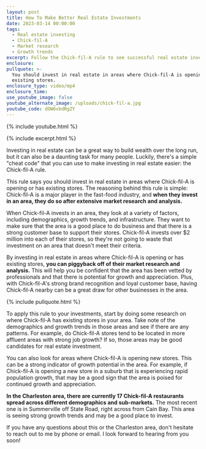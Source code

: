 ```yaml
---
layout: post
title: How To Make Better Real Estate Investments
date: 2023-03-14 00:00:00
tags:
  - Real estate investing
  - Chick-fil-A
  - Market research
  - Growth trends
excerpt: Follow the Chick-fil-A rule to see successful real estate investments.
enclosure:
pullquote: >-
  You should invest in real estate in areas where Chick-fil-A is opening or has
  existing stores.
enclosure_type: video/mp4
enclosure_time:
use_youtube_image: false
youtube_alternate_image: /uploads/chick-fil-a.jpg
youtube_code: dOW6vbdRgZY
---
```

{% include youtube.html %}

{% include excerpt.html %}

Investing in real estate can be a great way to build wealth over the long run, but it can also be a daunting task for many people. Luckily, there's a simple "cheat code" that you can use to make investing in real estate easier: the Chick-fil-A rule.

This rule says you should invest in real estate in areas where Chick-fil-A is opening or has existing stores. The reasoning behind this rule is simple: Chick-fil-A is a major player in the fast-food industry, and **when they invest in an area, they do so after extensive market research and analysis.**

When Chick-fil-A invests in an area, they look at a variety of factors, including demographics, growth trends, and infrastructure. They want to make sure that the area is a good place to do business and that there is a strong customer base to support their stores. Chick-fil-A invests over $2 million into each of their stores, so they're not going to waste that investment on an area that doesn't meet their criteria.

By investing in real estate in areas where Chick-fil-A is opening or has existing stores, **you can piggyback off of their market research and analysis.** This will help you be confident that the area has been vetted by professionals and that there is potential for growth and appreciation. Plus, with Chick-fil-A's strong brand recognition and loyal customer base, having Chick-fil-A nearby can be a great draw for other businesses in the area.

{% include pullquote.html %}

To apply this rule to your investments, start by doing some research on where Chick-fil-A has existing stores in your area. Take note of the demographics and growth trends in those areas and see if there are any patterns. For example, do Chick-fil-A stores tend to be located in more affluent areas with strong job growth? If so, those areas may be good candidates for real estate investment.

You can also look for areas where Chick-fil-A is opening new stores. This can be a strong indicator of growth potential in the area. For example, if Chick-fil-A is opening a new store in a suburb that is experiencing rapid population growth, that may be a good sign that the area is poised for continued growth and appreciation.

**In the Charleston area, there are currently 17 Chick-fil-A restaurants spread across different demographics and sub-markets.** The most recent one is in Summerville off State Road, right across from Cain Bay. This area is seeing strong growth trends and may be a good place to invest.

If you have any questions about this or the Charleston area, don't hesitate to reach out to me by phone or email. I look forward to hearing from you soon!